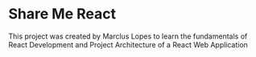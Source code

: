 # Share Me React

This project was created by Marclus Lopes to learn the fundamentals of React Development and Project Architecture of a React Web Application
